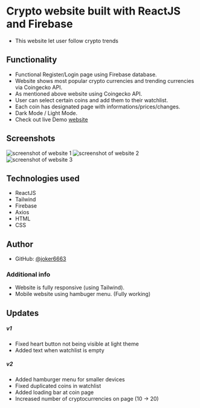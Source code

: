 # Crypto website built with ReactJS and Firebase

- This website let user follow crypto trends

## Functionality

- Functional Register/Login page using Firebase database.
- Website shows most popular crypto currencies and trending currencies via Coingecko API.
- As mentioned above website using Coingecko API.
- User can select certain coins and add them to their watchlist.
- Each coin has designated page with informations/prices/changes.
- Dark Mode / Light Mode.
- Check out live Demo [website](https://my-coinbase-clone.netlify.app/)

## Screenshots
![screenshot of website 1](https://github.com/robo311/crypto-app/blob/master/screenshots/coinbase-screenshot-1.png)
![screenshot of website 2](https://github.com/robo311/crypto-app/blob/master/screenshots/coinbase-screenshot-2.png)
![screenshot of website 3](https://github.com/robo311/crypto-app/blob/master/screenshots/coinbase-screenshot-3.png)

## Technologies used

- ReactJS
- Tailwind
- Firebase
- Axios
- HTML
- CSS

## Author

- GitHub: [@joker6663](https://github.com/rukhillo6663)


### Additional info

- Website is fully responsive (using Tailwind).
- Mobile website using hambuger menu. (Fully working)

## Updates


##### v1
- Fixed heart button not being visible at light theme
- Added text when watchlist is empty

##### v2
- Added hamburger menu for smaller devices
- Fixed duplicated coins in watchlist
- Added loading bar at coin page
- Increased number of cryptocurrencies on page (10 -> 20)

